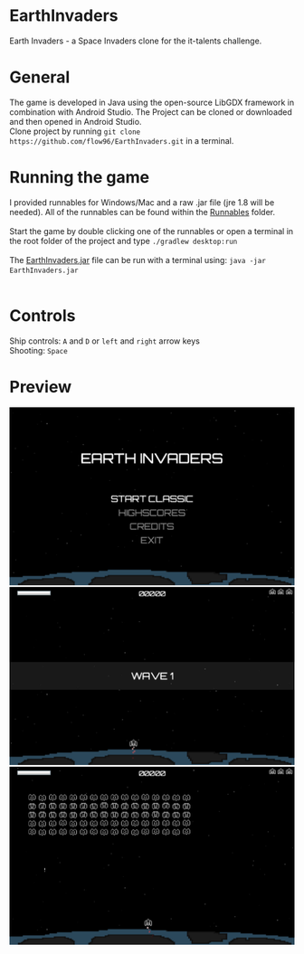 # EarthInvaders
Earth Invaders - a Space Invaders clone for the it-talents challenge.

# General
The game is developed in Java using the open-source LibGDX framework in combination with Android Studio.
The Project can be cloned or downloaded and then opened in Android Studio.
<br />
Clone project by running `git clone https://github.com/flow96/EarthInvaders.git` in a terminal.

# Running the game
I provided runnables for Windows/Mac and a raw .jar file (jre 1.8 will be needed).
All of the runnables can be found within the <a href="https://github.com/flow96/EarthInvaders/tree/master/Runnables">Runnables</a> folder.
<br /><br />
Start the game by double clicking one of the runnables or open a terminal in the root folder of the project and type `./gradlew desktop:run`
<br /><br />
The <a href="https://github.com/flow96/EarthInvaders/tree/master/Runnable/Jar/">EarthInvaders.jar</a> file can be run with a terminal using: `java -jar EarthInvaders.jar`
<br />
<br />
# Controls
Ship controls: `A` and `D` or `left` and `right` arrow keys<br />
Shooting: `Space`

# Preview
<img src="./Screenshots/menu.png" alt="Menu" width="650"/>
<br />
<img src="./Screenshots/wave1.png" alt="Menu" width="650"/>
<br />
<img src="./Screenshots/play.png" alt="Menu" width="650"/>
